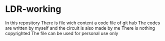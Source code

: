 # LDR-working
In this repository There is file wich content a code file of git hub
The codes are written by myself and the circuit is also made by me
There is nothing copyrighted
The file can be used for personal use only
